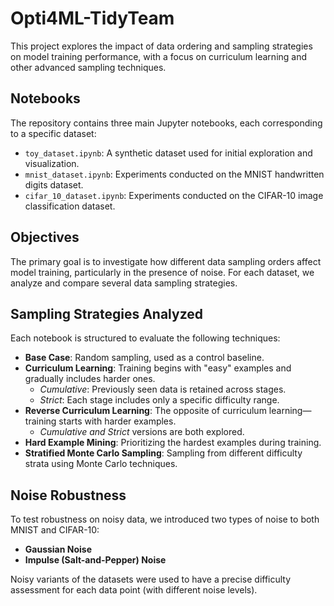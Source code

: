 # Opti4ML-TidyTeam

This project explores the impact of data ordering and sampling strategies on model training performance, with a focus on curriculum learning and other advanced sampling techniques.

## Notebooks

The repository contains three main Jupyter notebooks, each corresponding to a specific dataset:

- `toy_dataset.ipynb`: A synthetic dataset used for initial exploration and visualization.
- `mnist_dataset.ipynb`: Experiments conducted on the MNIST handwritten digits dataset.
- `cifar_10_dataset.ipynb`: Experiments conducted on the CIFAR-10 image classification dataset.

## Objectives

The primary goal is to investigate how different data sampling orders affect model training, particularly in the presence of noise. For each dataset, we analyze and compare several data sampling strategies.

## Sampling Strategies Analyzed

Each notebook is structured to evaluate the following techniques:

- **Base Case**: Random sampling, used as a control baseline.
- **Curriculum Learning**: Training begins with "easy" examples and gradually includes harder ones.
  - *Cumulative*: Previously seen data is retained across stages.
  - *Strict*: Each stage includes only a specific difficulty range.
- **Reverse Curriculum Learning**: The opposite of curriculum learning—training starts with harder examples.
  - *Cumulative and Strict* versions are both explored.
- **Hard Example Mining**: Prioritizing the hardest examples during training.
- **Stratified Monte Carlo Sampling**: Sampling from different difficulty strata using Monte Carlo techniques.

## Noise Robustness

To test robustness on noisy data, we introduced two types of noise to both MNIST and CIFAR-10:

- **Gaussian Noise**
- **Impulse (Salt-and-Pepper) Noise**

Noisy variants of the datasets were used to have a precise difficulty assessment for each data point (with different noise levels).

